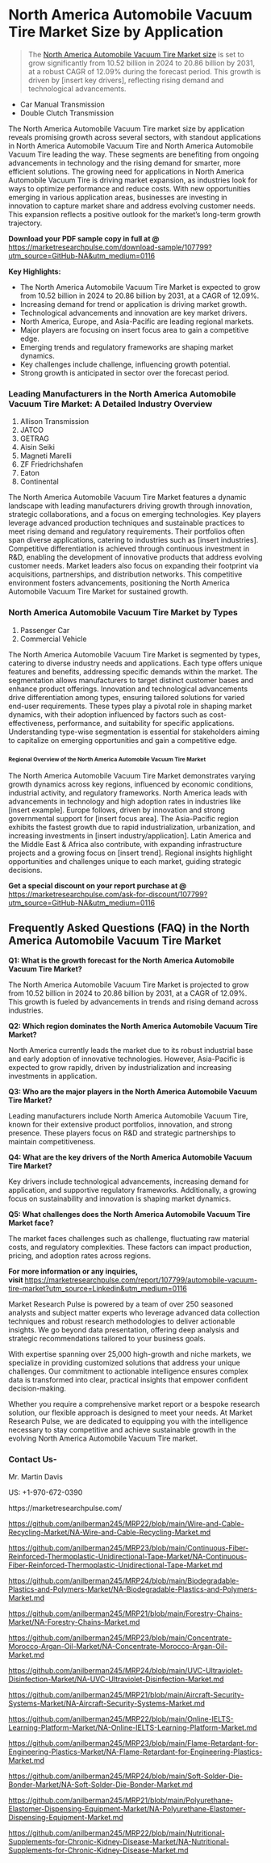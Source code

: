 <h1>North America Automobile Vacuum Tire Market&nbsp;Size by Application</h1><blockquote><p>The <a href="https://marketresearchpulse.com/download-sample/107799?utm_source=GitHub-NA&amp;utm_medium=0116">North America Automobile Vacuum Tire Market size</a> is set to grow significantly from 10.52 billion in 2024 to 20.86 billion by 2031, at a robust CAGR of 12.09% during the forecast period. This growth is driven by [insert key drivers], reflecting rising demand and technological advancements.</p></blockquote><ul><li>Car Manual Transmission <li> Double Clutch Transmission</li></ul><p>The North America Automobile Vacuum Tire market size by application reveals promising growth across several sectors, with standout applications in North America Automobile Vacuum Tire and North America Automobile Vacuum Tire leading the way. These segments are benefiting from ongoing advancements in technology and the rising demand for smarter, more efficient solutions. The growing need for applications in North America Automobile Vacuum Tire is driving market expansion, as industries look for ways to optimize performance and reduce costs. With new opportunities emerging in various application areas, businesses are investing in innovation to capture market share and address evolving customer needs. This expansion reflects a positive outlook for the market’s long-term growth trajectory.</p><p><strong>Download your PDF sample copy in full at @ </strong><a href="https://marketresearchpulse.com/download-sample/107799?utm_source=GitHub-NA&amp;utm_medium=0116">https://marketresearchpulse.com/download-sample/107799?utm_source=GitHub-NA&amp;utm_medium=0116</a></p><p><strong>Key Highlights: </strong></p><ul><li>The North America Automobile Vacuum Tire Market is expected to grow from 10.52 billion in 2024 to 20.86 billion by 2031, at a CAGR of 12.09%.</li><li>Increasing demand for trend or application is driving market growth.</li><li>Technological advancements and innovation are key market drivers.</li><li>North America, Europe, and Asia-Pacific are leading regional markets.</li><li>Major players are focusing on insert focus area to gain a competitive edge.</li><li>Emerging trends and regulatory frameworks are shaping market dynamics.</li><li>Key challenges include challenge, influencing growth potential.</li><li>Strong growth is anticipated in sector over the forecast period.</li></ul><h3>Leading Manufacturers in the North America Automobile Vacuum Tire Market: A Detailed Industry Overview</h3><ol><li>Allison Transmission</li><li>JATCO</li><li>GETRAG</li><li>Aisin Seiki</li><li>Magneti Marelli</li><li>ZF Friedrichshafen</li><li>Eaton</li><li>Continental</li></ol><div class="flex max-w-full flex-col flex-grow"><div class="min-h-8 text-message flex w-full flex-col items-end gap-2 whitespace-normal break-words [.text-message+&amp;]:mt-5" dir="auto" data-message-author-role="assistant" data-message-id="fd8432e4-4910-450d-b182-61b7bfb0a01f" data-message-model-slug="gpt-4o"><div class="flex w-full flex-col gap-1 empty:hidden first:pt-[3px]"><div class="markdown prose w-full break-words dark:prose-invert light"><p>The North America Automobile Vacuum Tire Market features a dynamic landscape with leading manufacturers driving growth through innovation, strategic collaborations, and a focus on emerging technologies. Key players leverage advanced production techniques and sustainable practices to meet rising demand and regulatory requirements. Their portfolios often span diverse applications, catering to industries such as [insert industries]. Competitive differentiation is achieved through continuous investment in R&amp;D, enabling the development of innovative products that address evolving customer needs. Market leaders also focus on expanding their footprint via acquisitions, partnerships, and distribution networks. This competitive environment fosters advancements, positioning the North America Automobile Vacuum Tire Market for sustained growth.</p></div></div></div></div><h3>North America Automobile Vacuum Tire Market by Types</h3><ol><li>Passenger Car <li> Commercial Vehicle</li></ol><div class="flex max-w-full flex-col flex-grow"><div class="min-h-8 text-message flex w-full flex-col items-end gap-2 whitespace-normal break-words [.text-message+&amp;]:mt-5" dir="auto" data-message-author-role="assistant" data-message-id="084470be-0bb7-4664-bddf-5156b4f41249" data-message-model-slug="gpt-4o-mini"><div class="flex w-full flex-col gap-1 empty:hidden first:pt-[3px]"><div class="markdown prose w-full break-words dark:prose-invert light"><p>The North America Automobile Vacuum Tire Market is segmented by types, catering to diverse industry needs and applications. Each type offers unique features and benefits, addressing specific demands within the market. The segmentation allows manufacturers to target distinct customer bases and enhance product offerings. Innovation and technological advancements drive differentiation among types, ensuring tailored solutions for varied end-user requirements. These types play a pivotal role in shaping market dynamics, with their adoption influenced by factors such as cost-effectiveness, performance, and suitability for specific applications. Understanding type-wise segmentation is essential for stakeholders aiming to capitalize on emerging opportunities and gain a competitive edge.</p></div></div></div></div><h3><span style="font-size: 11px;">Regional Overview of the North America Automobile Vacuum Tire Market</span></h3><div class="flex max-w-full flex-col flex-grow"><div class="min-h-8 text-message flex w-full flex-col items-end gap-2 whitespace-normal break-words [.text-message+&amp;]:mt-5" dir="auto" data-message-author-role="assistant" data-message-id="e9038762-ce64-4e30-91c9-9bd413514231" data-message-model-slug="gpt-4o-mini"><div class="flex w-full flex-col gap-1 empty:hidden first:pt-[3px]"><div class="markdown prose w-full break-words dark:prose-invert light"><p>The North America Automobile Vacuum Tire Market demonstrates varying growth dynamics across key regions, influenced by economic conditions, industrial activity, and regulatory frameworks. North America leads with advancements in technology and high adoption rates in industries like [insert example]. Europe follows, driven by innovation and strong governmental support for [insert focus area]. The Asia-Pacific region exhibits the fastest growth due to rapid industrialization, urbanization, and increasing investments in [insert industry/application]. Latin America and the Middle East &amp; Africa also contribute, with expanding infrastructure projects and a growing focus on [insert trend]. Regional insights highlight opportunities and challenges unique to each market, guiding strategic decisions.</p></div></div></div></div><p><strong>Get a special discount on your report purchase at @ </strong><a href="https://marketresearchpulse.com/ask-for-discount/107799?utm_source=GitHub-NA&amp;utm_medium=0116">https://marketresearchpulse.com/ask-for-discount/107799?utm_source=GitHub-NA&amp;utm_medium=0116</a></p><h2>Frequently Asked Questions (FAQ) in the North America Automobile Vacuum Tire Market</h2><p><strong>Q1: What is the growth forecast for the North America Automobile Vacuum Tire Market?</strong></p><p>The North America Automobile Vacuum Tire Market is projected to grow from 10.52 billion in 2024 to 20.86 billion by 2031, at a CAGR of 12.09%. This growth is fueled by advancements in trends and rising demand across industries.</p><p><strong>Q2: Which region dominates the North America Automobile Vacuum Tire Market?</strong></p><p>North America currently leads the market due to its robust industrial base and early adoption of innovative technologies. However, Asia-Pacific is expected to grow rapidly, driven by industrialization and increasing investments in application.</p><p><strong>Q3: Who are the major players in the North America Automobile Vacuum Tire Market?</strong></p><p>Leading manufacturers include North America Automobile Vacuum Tire, known for their extensive product portfolios, innovation, and strong presence. These players focus on R&amp;D and strategic partnerships to maintain competitiveness.</p><p><strong>Q4: What are the key drivers of the North America Automobile Vacuum Tire Market?</strong></p><p>Key drivers include technological advancements, increasing demand for application, and supportive regulatory frameworks. Additionally, a growing focus on sustainability and innovation is shaping market dynamics.</p><p><strong>Q5: What challenges does the North America Automobile Vacuum Tire Market face?</strong></p><p>The market faces challenges such as challenge, fluctuating raw material costs, and regulatory complexities. These factors can impact production, pricing, and adoption rates across regions.</p><p><strong>For more information or any inquiries, visit&nbsp;</strong><a href="https://marketresearchpulse.com/report/107799/automobile-vacuum-tire-market?utm_source=Linkedin&utm_medium=0116">https://marketresearchpulse.com/report/107799/automobile-vacuum-tire-market?utm_source=Linkedin&utm_medium=0116</a></p><p>Market Research Pulse is powered by a team of over 250 seasoned analysts and subject matter experts who leverage advanced data collection techniques and robust research methodologies to deliver actionable insights. We go beyond data presentation, offering deep analysis and strategic recommendations tailored to your business goals.</p><p>With expertise spanning over 25,000 high-growth and niche markets, we specialize in providing customized solutions that address your unique challenges. Our commitment to actionable intelligence ensures complex data is transformed into clear, practical insights that empower confident decision-making.</p><p>Whether you require a comprehensive market report or a bespoke research solution, our flexible approach is designed to meet your needs. At Market Research Pulse, we are dedicated to equipping you with the intelligence necessary to stay competitive and achieve sustainable growth in the evolving North America Automobile Vacuum Tire market.</p><h3><strong>Contact Us-</strong></h3><p>Mr. Martin Davis</p><p>US: +1-970-672-0390</p><p>https://marketresearchpulse.com/</p><p><a href="https://github.com/anilberman245/MRP22/blob/main/Wire-and-Cable-Recycling-Market/NA-Wire-and-Cable-Recycling-Market.md">https://github.com/anilberman245/MRP22/blob/main/Wire-and-Cable-Recycling-Market/NA-Wire-and-Cable-Recycling-Market.md</a></p><p><a href="https://github.com/anilberman245/MRP23/blob/main/Continuous-Fiber-Reinforced-Thermoplastic-Unidirectional-Tape-Market/NA-Continuous-Fiber-Reinforced-Thermoplastic-Unidirectional-Tape-Market.md">https://github.com/anilberman245/MRP23/blob/main/Continuous-Fiber-Reinforced-Thermoplastic-Unidirectional-Tape-Market/NA-Continuous-Fiber-Reinforced-Thermoplastic-Unidirectional-Tape-Market.md</a></p><p><a href="https://github.com/anilberman245/MRP24/blob/main/Biodegradable-Plastics-and-Polymers-Market/NA-Biodegradable-Plastics-and-Polymers-Market.md">https://github.com/anilberman245/MRP24/blob/main/Biodegradable-Plastics-and-Polymers-Market/NA-Biodegradable-Plastics-and-Polymers-Market.md</a></p><p><a href="https://github.com/anilberman245/MRP21/blob/main/Forestry-Chains-Market/NA-Forestry-Chains-Market.md">https://github.com/anilberman245/MRP21/blob/main/Forestry-Chains-Market/NA-Forestry-Chains-Market.md</a></p><p><a href="https://github.com/anilberman245/MRP23/blob/main/Concentrate-Morocco-Argan-Oil-Market/NA-Concentrate-Morocco-Argan-Oil-Market.md">https://github.com/anilberman245/MRP23/blob/main/Concentrate-Morocco-Argan-Oil-Market/NA-Concentrate-Morocco-Argan-Oil-Market.md</a></p><p><a href="https://github.com/anilberman245/MRP24/blob/main/UVC-Ultraviolet-Disinfection-Market/NA-UVC-Ultraviolet-Disinfection-Market.md">https://github.com/anilberman245/MRP24/blob/main/UVC-Ultraviolet-Disinfection-Market/NA-UVC-Ultraviolet-Disinfection-Market.md</a></p><p><a href="https://github.com/anilberman245/MRP21/blob/main/Aircraft-Security-Systems-Market/NA-Aircraft-Security-Systems-Market.md">https://github.com/anilberman245/MRP21/blob/main/Aircraft-Security-Systems-Market/NA-Aircraft-Security-Systems-Market.md</a></p><p><a href="https://github.com/anilberman245/MRP22/blob/main/Online-IELTS-Learning-Platform-Market/NA-Online-IELTS-Learning-Platform-Market.md">https://github.com/anilberman245/MRP22/blob/main/Online-IELTS-Learning-Platform-Market/NA-Online-IELTS-Learning-Platform-Market.md</a></p><p><a href="https://github.com/anilberman245/MRP23/blob/main/Flame-Retardant-for-Engineering-Plastics-Market/NA-Flame-Retardant-for-Engineering-Plastics-Market.md">https://github.com/anilberman245/MRP23/blob/main/Flame-Retardant-for-Engineering-Plastics-Market/NA-Flame-Retardant-for-Engineering-Plastics-Market.md</a></p><p><a href="https://github.com/anilberman245/MRP24/blob/main/Soft-Solder-Die-Bonder-Market/NA-Soft-Solder-Die-Bonder-Market.md">https://github.com/anilberman245/MRP24/blob/main/Soft-Solder-Die-Bonder-Market/NA-Soft-Solder-Die-Bonder-Market.md</a></p><p><a href="https://github.com/anilberman245/MRP21/blob/main/Polyurethane-Elastomer-Dispensing-Equipment-Market/NA-Polyurethane-Elastomer-Dispensing-Equipment-Market.md">https://github.com/anilberman245/MRP21/blob/main/Polyurethane-Elastomer-Dispensing-Equipment-Market/NA-Polyurethane-Elastomer-Dispensing-Equipment-Market.md</a></p><p><a href="https://github.com/anilberman245/MRP22/blob/main/Nutritional-Supplements-for-Chronic-Kidney-Disease-Market/NA-Nutritional-Supplements-for-Chronic-Kidney-Disease-Market.md">https://github.com/anilberman245/MRP22/blob/main/Nutritional-Supplements-for-Chronic-Kidney-Disease-Market/NA-Nutritional-Supplements-for-Chronic-Kidney-Disease-Market.md</a></p>
